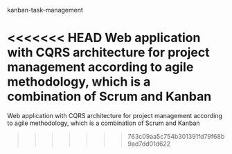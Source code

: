 kanban-task-management


<<<<<<< HEAD
Web application with CQRS architecture for project management according to agile methodology, which is a combination of Scrum and Kanban
=======
Web application with CQRS architecture for project management according to agile methodology, which is a combination of Scrum and Kanban
>>>>>>> 763c09aa5c754b301391fd79f68b9ad7dd01d622
